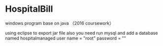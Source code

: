 # HospitalBill
windows program base on java （2016 coursework）

using eclipse to export jar file
also you need run mysql and add a database named hospitalmanaged
user name = "root"
password = ""

